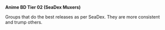 <!-- markdownlint-disable MD041-->
**Anime BD Tier 02 (SeaDex Muxers)**<br>

Groups that do the best releases as per SeaDex. They are more consistent and trump others.
<!-- markdownlint-enable MD041-->
